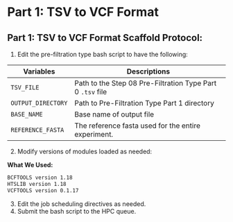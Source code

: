 # Part 1: TSV to VCF Format

## Part 1: TSV to VCF Format Scaffold Protocol:

1) Edit the pre-filtration type bash script to have the following:

| Variables    | Descriptions     |
|-------------|--------------|
| `TSV_FILE` | Path to the Step 08 Pre-Filtration Type Part 0  `.tsv` file  |
| `OUTPUT_DIRECTORY` | Path to Pre-Filtration Type Part 1 directory  |
| `BASE_NAME` | Base name of output file  | 
| `REFERENCE_FASTA` | The reference fasta used for the entire experiment.  | 

2) Modify versions of modules loaded as needed:

**What We Used:**

```bash
BCFTOOLS version 1.18
HTSLIB version 1.18
VCFTOOLS version 0.1.17
```

3) Edit the job scheduling directives as needed.
4) Submit the bash script to the HPC queue.
